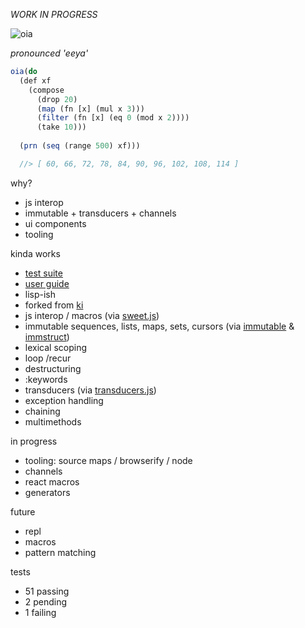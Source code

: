 *WORK IN PROGRESS*


![oia](http://i.imgur.com/ZDqVxDn.png)

*pronounced 'eeya'*
```js
oia(do 
  (def xf 
    (compose 
      (drop 20)
      (map (fn [x] (mul x 3))) 
      (filter (fn [x] (eq 0 (mod x 2)))) 
      (take 10)))
  
  (prn (seq (range 500) xf)))

  //> [ 60, 66, 72, 78, 84, 90, 96, 102, 108, 114 ]
```

why? 

- js interop
- immutable + transducers + channels 
- ui components
- tooling

kinda works
- [test suite](https://github.com/threepointone/oic/blob/master/tests.js)
- [user guide](https://github.com/threepointone/oia/blob/master/guide.js)
- lisp-ish
- forked from [ki](http://ki-lang.org)
- js interop / macros (via [sweet.js](http://sweetjs.org/))
- immutable sequences, lists, maps, sets, cursors (via [immutable](https://facebook.github.io/immutable-js/) & [immstruct](https://github.com/omniscientjs/immstruct))
- lexical scoping
- loop /recur
- destructuring 
- :keywords
- transducers (via [transducers.js](https://github.com/jlongster/transducers.js))
- exception handling 
- chaining 
- multimethods

in progress 

- tooling: source maps / browserify / node 
- channels
- react macros 
- generators


future
- repl
- macros
- pattern matching 

tests

- 51 passing
- 2 pending
- 1 failing

